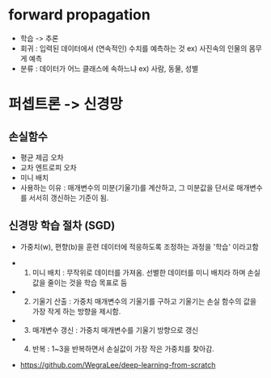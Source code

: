 


# forward propagation

- 학습 -> 추론 
- 회귀 : 입력된 데이터에서 (연속적인) 수치를 예측하는 것 ex) 사진속의 인물의 몸무게 예측
- 분류 : 데이터가 어느 클래스에 속하느냐 ex) 사람, 동물, 성별


# 퍼셉트론 -> 신경망

## 손실함수
- 평균 제곱 오차
- 교차 엔트로피 오차 
- 미니 배치
- 사용하는 이유 : 매개변수의 미분(기울기)를 계산하고, 그 미분값을 단서로 매개변수를 서서히 갱신하는 기준이 됨.

## 신경망 학습 절차 (SGD)
- 가중치(w), 편향(b)을 훈련 데이터에 적응하도록 조정하는 과정을 '학습' 이라고함
- 1. 미니 배치 : 무작위로 데이터를 가져옴. 선별한 데이터를 미니 배치라 하며 손실 값을 줄이는 것을 학습 목표로 둠
- 2. 기울기 산출 : 가중치 매개변수의 기울기를 구하고 기울기는 손실 함수의 값을 가장 작게 하는 방향을 제시함.
- 3. 매개변수 갱신 : 가중치 매개변수를 기울기 방향으로 갱신
- 4. 반복 : 1~3을 반복하면서 손실값이 가장 작은 가중치를 찾아감. 

- https://github.com/WegraLee/deep-learning-from-scratch

